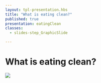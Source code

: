 ```yaml
---
layout: tpl-presentation.hbs
title: "What is eating clean?"
published: true
presentation: eatingClean
classes:
  - slides-step_GraphicSlide

---
```

 <div class="ContentAligner">
  <div class="title__container ContentAligner-CenterLeft">
      <h1 class="SlideMainTitle u-blue u-sans u-bold">What is eating clean?</h1>
      <div class="SlideTitleUnderline"></div>
  </div>
  <div class="ContentAligner-CenterRight">
     <img src="http://www.vimofit.com/wp-content/uploads/2015/05/cheap-healthy-foods.jpg" style="border:0;box-shadow:none;"/>
  </div>
</div>
